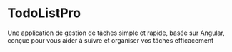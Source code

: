 # TodoListPro
Une application de gestion de tâches simple et rapide, basée sur Angular, conçue pour vous aider à suivre et organiser vos tâches efficacement
